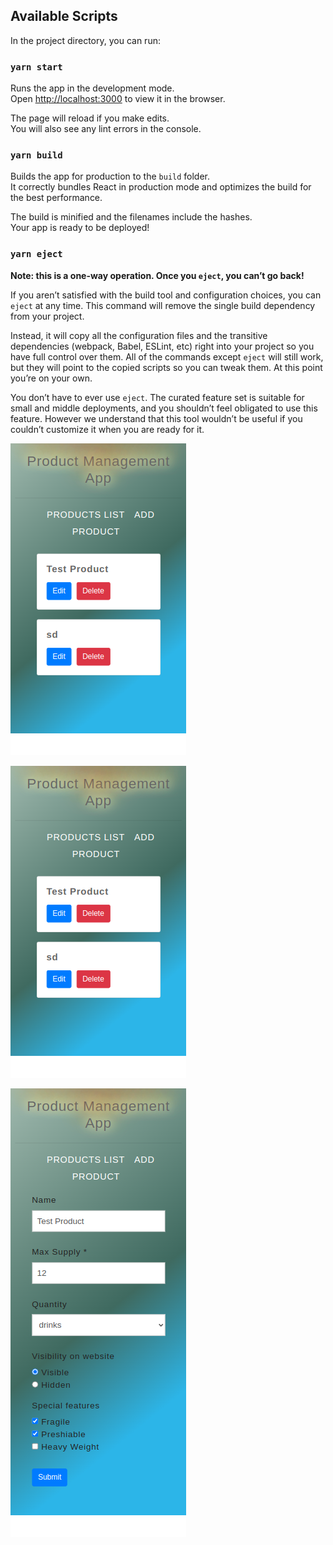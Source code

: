 ## Available Scripts

In the project directory, you can run:

### `yarn start`

Runs the app in the development mode.\
Open [http://localhost:3000](http://localhost:3000) to view it in the browser.

The page will reload if you make edits.\
You will also see any lint errors in the console.

### `yarn build`

Builds the app for production to the `build` folder.\
It correctly bundles React in production mode and optimizes the build for the best performance.

The build is minified and the filenames include the hashes.\
Your app is ready to be deployed!

### `yarn eject`

**Note: this is a one-way operation. Once you `eject`, you can’t go back!**

If you aren’t satisfied with the build tool and configuration choices, you can `eject` at any time. This command will remove the single build dependency from your project.

Instead, it will copy all the configuration files and the transitive dependencies (webpack, Babel, ESLint, etc) right into your project so you have full control over them. All of the commands except `eject` will still work, but they will point to the copied scripts so you can tweak them. At this point you’re on your own.

You don’t have to ever use `eject`. The curated feature set is suitable for small and middle deployments, and you shouldn’t feel obligated to use this feature. However we understand that this tool wouldn’t be useful if you couldn’t customize it when you are ready for it.

![alt text](https://raw.githubusercontent.com/Ahmedrazasiddique/master/master/public/screencapture-localhost-3000-2022-07-27-17_42_04.png?token=GHSAT0AAAAAABXBF4LBNSZPKZXYKLAMKXK2YXBGOHA)

![alt text](https://raw.githubusercontent.com/Ahmedrazasiddique/master/master/public/screencapture-localhost-3000-2022-07-27-17_42_04.png?token=GHSAT0AAAAAABXBF4LBWHC33CQCUORF7FOWYXBGV4Q)

![alt text](https://raw.githubusercontent.com/Ahmedrazasiddique/master/master/public/screencapture-localhost-3000-edit-a893fe25-1910-41da-b844-84ecf9d23e53-2022-07-27-17_41_42.png?token=GHSAT0AAAAAABXBF4LBH52PMJACG4C74OTIYXBGWLA)
